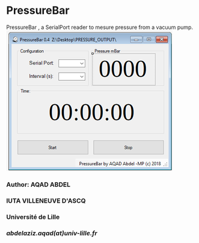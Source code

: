 # PressureBar
PressureBar , a SerialPort reader to mesure pressure from a vacuum pump. 
<img src="PressureBAR 0.4.png"/>
<h3> Author: AQAD ABDEL </h3>
<h3> IUTA VILLENEUVE D'ASCQ </h3>
<h3> Université de Lille </h3>
<h3><i>abdelaziz.aqad(at)univ-lille.fr</i></h3>
